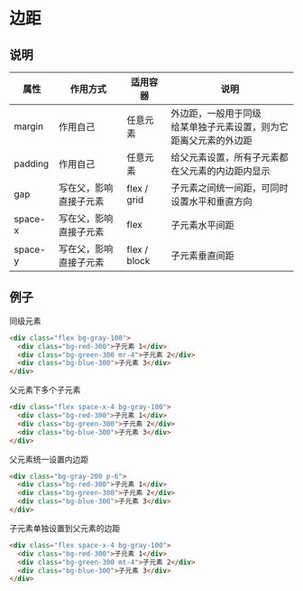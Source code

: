 # 边距

## 说明

| 属性    | 作用方式               | 适用容器     | 说明                                                                  |
| ------- | ---------------------- | ------------ | --------------------------------------------------------------------- |
| margin  | 作用自己               | 任意元素     | 外边距，一般用于同级</br>给某单独子元素设置，则为它距离父元素的外边距 |
| padding | 作用自己               | 任意元素     | 给父元素设置，所有子元素都在父元素的内边距内显示                      |
| gap     | 写在父，影响直接子元素 | flex / grid  | 子元素之间统一间距，可同时设置水平和垂直方向                          |
| space-x | 写在父，影响直接子元素 | flex         | 子元素水平间距                                                        |
| space-y | 写在父，影响直接子元素 | flex / block | 子元素垂直间距                                                        |

## 例子

同级元素

```html
<div class="flex bg-gray-100">
  <div class="bg-red-300">子元素 1</div>
  <div class="bg-green-300 mr-4">子元素 2</div>
  <div class="bg-blue-300">子元素 3</div>
</div>
```

父元素下多个子元素

```html
<div class="flex space-x-4 bg-gray-100">
  <div class="bg-red-300">子元素 1</div>
  <div class="bg-green-300">子元素 2</div>
  <div class="bg-blue-300">子元素 3</div>
</div>
```

父元素统一设置内边距

```html
<div class="bg-gray-200 p-6">
  <div class="bg-red-300">子元素 1</div>
  <div class="bg-green-300">子元素 2</div>
  <div class="bg-blue-300">子元素 3</div>
</div>
```

子元素单独设置到父元素的边距

```html
<div class="flex space-x-4 bg-gray-100">
  <div class="bg-red-300">子元素 1</div>
  <div class="bg-green-300 mt-4">子元素 2</div>
  <div class="bg-blue-300">子元素 3</div>
</div>
```
